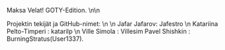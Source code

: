 Maksa Velat! GOTY-Edition. \n\n

Projektin tekijät ja GitHub-nimet: \n
\n
Jafar Jafarov:  Jafestro \n
Katariina Pelto-Timperi : katarilp \n
Ville Simola : Villesim
Pavel Shishkin : BurningStratus(User1337).
